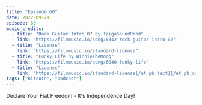 ```yaml
---
title: "Episode 60"
date: 2022-09-21
episode: 60
music_credits:
  - title: "Rock Guitar Intro 07 by TaigaSoundProd"
    link: "https://filmmusic.io/song/8342-rock-guitar-intro-07"
  - title: "License"
    link: "https://filmmusic.io/standard-license"
  - title: "Funky Life by WinnieTheMoog"
    link: "https://filmmusic.io/song/6040-funky-life"
  - title: "License"
    link: "https://filmmusic.io/standard-license[/et_pb_text][/et_pb_column][/et_pb_row][/et_pb_section][et_pb_section"
tags: ["bitcoin", "podcast"]
---
```


Declare Your Fiat Freedom - It's Independence Day!